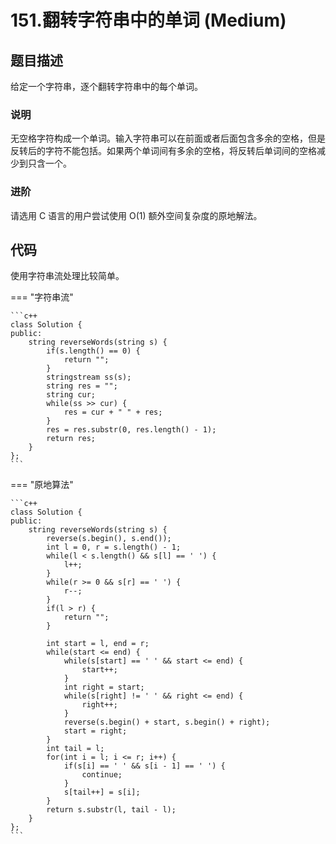 # 151.翻转字符串中的单词 (Medium)

## 题目描述

给定一个字符串，逐个翻转字符串中的每个单词。

### 说明

无空格字符构成一个单词。输入字符串可以在前面或者后面包含多余的空格，但是反转后的字符不能包括。如果两个单词间有多余的空格，将反转后单词间的空格减少到只含一个。

### 进阶

请选用 C 语言的用户尝试使用 O(1) 额外空间复杂度的原地解法。

## 代码

使用字符串流处理比较简单。

=== "字符串流"

    ```c++
    class Solution {
    public:
        string reverseWords(string s) {
            if(s.length() == 0) {
                return "";
            }
            stringstream ss(s);
            string res = "";
            string cur;
            while(ss >> cur) {
                res = cur + " " + res;
            }
            res = res.substr(0, res.length() - 1);
            return res;
        }
    };
    ```
    
=== "原地算法"

    ```c++
    class Solution {
    public:
        string reverseWords(string s) {
            reverse(s.begin(), s.end());
            int l = 0, r = s.length() - 1;
            while(l < s.length() && s[l] == ' ') {
                l++;
            }
            while(r >= 0 && s[r] == ' ') {
                r--;
            }
            if(l > r) {
                return "";
            }
            
            int start = l, end = r;
            while(start <= end) {
                while(s[start] == ' ' && start <= end) {
                    start++;
                }
                int right = start;
                while(s[right] != ' ' && right <= end) {
                    right++;
                }
                reverse(s.begin() + start, s.begin() + right);
                start = right;
            }
            int tail = l;
            for(int i = l; i <= r; i++) {
                if(s[i] == ' ' && s[i - 1] == ' ') {
                    continue;
                }
                s[tail++] = s[i];
            }
            return s.substr(l, tail - l);
        }
    };
    ```